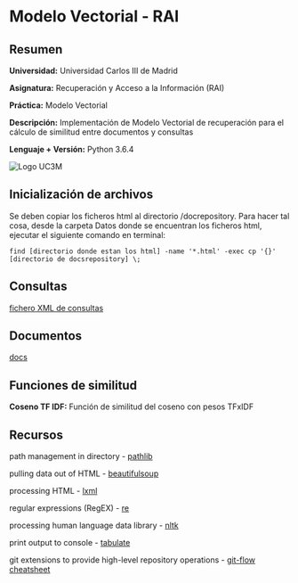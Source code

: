 # Modelo Vectorial - RAI

## Resumen

**Universidad:** Universidad Carlos III de Madrid

**Asignatura:** Recuperación y Acceso a la Información (RAI)

**Práctica:** Modelo Vectorial

**Descripción:** Implementación de Modelo Vectorial de recuperación para el cálculo de similitud entre documentos y consultas

**Lenguaje + Versión:** Python 3.6.4

![Logo UC3M](https://madi.uc3m.es/wp-content/uploads/2015/01/Logo-uc3m.jpg)

## Inicialización de archivos
Se deben copiar los ficheros html al directorio /docrepository. Para hacer tal cosa, desde la carpeta Datos donde se encuentran los ficheros html, ejecutar el siguiente comando en terminal:

`find [directorio donde estan los html] -name '*.html' -exec cp '{}' [directorio de docsrepository] \;`

## Consultas

[fichero XML de consultas](https://github.com/FCLatorre/RAImotor/blob/develop/2010-topics.xml)

## Documentos

[docs](https://github.com/FCLatorre/RAImotor/tree/develop/docrepository)

## Funciones de similitud

**Coseno TF IDF:** Función de similitud del coseno con pesos TFxIDF

## Recursos
path management in directory - [pathlib](https://docs.python.org/3/library/pathlib.html)

pulling data out of HTML - [beautifulsoup](https://www.crummy.com/software/BeautifulSoup/bs4/doc/)

processing HTML - [lxml](https://github.com/lxml/lxml)

regular expressions (RegEX) - [re](https://docs.python.org/3.6/library/re.html)

processing human language data library - [nltk](http://www.nltk.org/)

print output to console - [tabulate](https://pypi.python.org/pypi/tabulate)

git extensions to provide high-level repository operations - [git-flow cheatsheet](https://danielkummer.github.io/git-flow-cheatsheet/)
